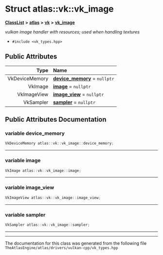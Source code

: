 

# Struct atlas::vk::vk\_image



[**ClassList**](annotated.md) **>** [**atlas**](namespaceatlas.md) **>** [**vk**](namespaceatlas_1_1vk.md) **>** [**vk\_image**](structatlas_1_1vk_1_1vk__image.md)



_vulkan image handler with resources; used when handling textures_ 

* `#include <vk_types.hpp>`





















## Public Attributes

| Type | Name |
| ---: | :--- |
|  VkDeviceMemory | [**device\_memory**](#variable-device_memory)   = `nullptr`<br> |
|  VkImage | [**image**](#variable-image)   = `nullptr`<br> |
|  VkImageView | [**image\_view**](#variable-image_view)   = `nullptr`<br> |
|  VkSampler | [**sampler**](#variable-sampler)   = `nullptr`<br> |












































## Public Attributes Documentation




### variable device\_memory 

```C++
VkDeviceMemory atlas::vk::vk_image::device_memory;
```




<hr>



### variable image 

```C++
VkImage atlas::vk::vk_image::image;
```




<hr>



### variable image\_view 

```C++
VkImageView atlas::vk::vk_image::image_view;
```




<hr>



### variable sampler 

```C++
VkSampler atlas::vk::vk_image::sampler;
```




<hr>

------------------------------
The documentation for this class was generated from the following file `TheAtlasEngine/atlas/drivers/vulkan-cpp/vk_types.hpp`

